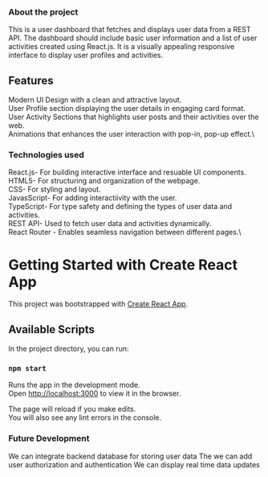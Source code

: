 ### About the project

This is a user dashboard that fetches and displays user data from a REST API. The dashboard should include basic user information and a list of user activities created using React.js. It is a visually appealing responsive  interface to display user profiles and activities.

## Features

Modern UI Design with a clean and attractive layout.\
User Profile section displaying the user details in engaging card format.\
User Activity Sections that highlights user posts and their activities over the web.\
Animations that enhances the user interaction with pop-in, pop-up effect.\

### Technologies used
React.js- For building interactive interface and resuable UI components.\
HTML5- For structuring and organization of the webpage.\
CSS- For styling and layout.\
JavasScript- For adding interactiivity with the user.\
TypeScript- For type safety and defining the types of user data and activities.\
REST API-  Used to fetch user data and activities dynamically.\
React Router - Enables seamless navigation between different pages.\

# Getting Started with Create React App

This project was bootstrapped with [Create React App](https://github.com/facebook/create-react-app).

## Available Scripts

In the project directory, you can run:

### `npm start`

Runs the app in the development mode.\
Open [http://localhost:3000](http://localhost:3000) to view it in the browser.

The page will reload if you make edits.\
You will also see any lint errors in the console.

### Future Development
We can integrate backend database for storing user data
The we can add user authorization and authentication
We can display real time data updates
